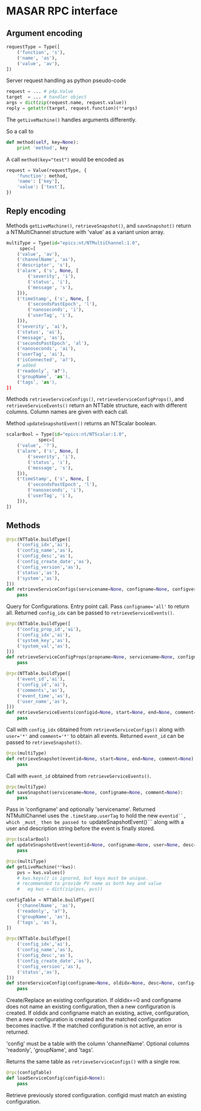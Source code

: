 MASAR RPC interface
===================

Argument encoding
-----------------

```py
requestType = Type([
    ('function', 's'),
    ('name', 'as'),
    ('value', 'av'),
])
```

Server request handling as python pseudo-code

```py
request = ... # p4p.Value
target  = ... # handler object
args = dict(zip(request.name, request.value))
reply = getattr(target, request.function)(**args)
```

The ```getLiveMachine()``` handles arguments differently.

So a call to

```py
def method(self, key=None):
    print 'method', key
```

A call ```method(key="test")``` would be encoded as

```py
request = Value(requestType, {
    'function': method,
    'name': ['key'],
    'value': ['test'],
})
```

Reply encoding
--------------

Methods ```getLiveMachine()```, ```retrieveSnapshot()```, and ```saveSnapshot()```
return a NTMultiChannel structure with 'value' as a variant union array.

```py
multiType = Type(id="epics:nt/NTMultiChannel:1.0",
     spec=[
    ('value', 'av'),
    ('channelName', 'as'),
    ('descriptor', 's'),
    ('alarm', ('s', None, [
        ('severity', 'i'),
        ('status', 'i'),
        ('message', 's'),
    ])),
    ('timeStamp', ('s', None, [
        ('secondsPastEpoch', 'l'),
        ('nanoseconds', 'i'),
        ('userTag', 'i'),
    ])),
    ('severity', 'ai'),
    ('status', 'ai'),
    ('message', 'as'),
    ('secondsPastEpoch', 'al'),
    ('nanoseconds', 'ai'),
    ('userTag', 'ai'),
    ('isConnected', 'a?'),
    # added
    ('readonly’, 'a?'),
    ('groupName’, 'as'),
    ('tags’, 'as'),
])
```

Methods ```retrieveServiceConfigs()```, ```retrieveServiceConfigProps()```, and ```retrieveServiceEvents()```
return an NTTable structure, each with different columns.
Column names are given with each call.

Method ```updateSnapshotEvent()``` returns an NTScalar boolean.

```py
scalarBool = Type(id="epics:nt/NTScalar:1.0",
            spec=[
    ('value', '?'),
    ('alarm', ('s', None, [
        ('severity', 'i'),
        ('status', 'i'),
        ('message', 's'),
    ])),
    ('timeStamp', ('s', None, [
        ('secondsPastEpoch', 'l'),
        ('nanoseconds', 'i'),
        ('userTag', 'i'),
    ])),
])
```

Methods
-------

```py
@rpc(NTTable.buildType([
    ('config_idx','ai'),
    ('config_name','as'),
    ('config_desc','as'),
    ('config_create_date','as'),
    ('config_version','as'),
    ('status','as'),
    ('system','as'),
]))
def retrieveServiceConfigs(servicename=None, configname=None, configversion=None, system=None, eventid=None):
    pass
```

Query for Configurations.
Entry point call.
Pass ```configname='all'``` to return all.
Returned ```config_idx``` can be passed to ```retrieveServiceEvents()```.

```py
@rpc(NTTable.buildType([
    ('config_prop_id','ai'),
    ('config_idx','ai'),
    ('system_key','as'),
    ('system_val','as'),
]))
def retrieveServiceConfigProps(propname=None, servicename=None, configname=None):
    pass
```

```py
@rpc(NTTable.buildType([
    ('event_id','ai'),
    ('config_id','ai'),
    ('comments','as'),
    ('event_time','as'),
    ('user_name','as'),
]))
def retrieveServiceEvents(configid=None, start=None, end=None, comment=None, user=None, eventid=None):
    pass
```

Call with ```config_idx``` obtained from  ```retrieveServiceConfigs()``` along with ```user='*'``` and ```comment='*'```
to obtain all events.
Returned ```event_id``` can be passed to ```retrieveSnapshot()```.


```py
@rpc(multiType)
def retrieveSnapshot(eventid=None, start=None, end=None, comment=None):
    pass
```

Call with ```event_id``` obtained from  ```retrieveServiceEvents()```.

```py
@rpc(multiType)
def saveSnapshot(servicename=None, configname=None, comment=None):
    pass
```

Pass in 'configname' and optionally 'servicename'.
Returned NTMultiChannel uses the ```.timeStamp.userTag``` to hold
the new ```eventid``, which _must_ then be passed to
```updateSnapshotEvent()``` along with a user and description string
before the event is finally stored.

```py
@rpc(scalarBool)
def updateSnapshotEvent(eventid=None, configname=None, user=None, desc=None):
    pass
```

```py
@rpc(multiType)
def getLiveMachine(**kws):
    pvs = kws.values()
    # kws.keys() is ignored, but keys must be unique.
    # recommended to provide PV name as both key and value
    #   eg kws = dict(zip(pvs, pvs))
```


```py
configTable = NTTable.buildType([
    ('channelName', 'as'),
    ('readonly', 'a?'),
    ('groupName', 'as'),
    ('tags', 'as'),
])

@rpc(NTTable.buildType([
    ('config_idx','ai'),
    ('config_name','as'),
    ('config_desc','as'),
    ('config_create_date','as'),
    ('config_version','as'),
    ('status','as'),
]))
def storeServiceConfig(configname=None, oldidx=None, desc=None, config=None, system=None):
    pass
```

Create/Replace an existing configuration.
If oldidx==0 and configname does not name an existing configuration, then a new configuration is created.
If oldidx and configname match an existing, active, configuration, then
a new configuration is created and the matched configuration becomes inactive.
If the matched configuration is not active, an error is returned.

'config' must be a table with the column 'channelName'.
Optional columns 'readonly', 'groupName', and 'tags'.

Returns the same table as ```retrieveServiceConfigs()``` with a single row.


```py
@rpc(configTable)
def loadServiceConfig(configid=None):
    pass
```

Retrieve previously stored configuration.
configid must match an existing configuration.
